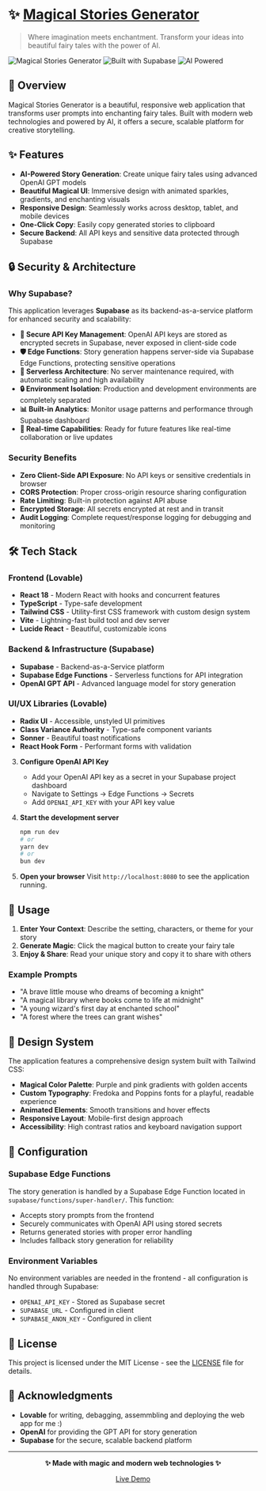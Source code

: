 # ✨ [Magical Stories Generator](https://enchanted-context-scribe.lovable.app)

> Where imagination meets enchantment. Transform your ideas into beautiful fairy tales with the power of AI.

![Magical Stories Generator](https://img.shields.io/badge/Status-Live-brightgreen) ![Built with Supabase](https://img.shields.io/badge/Backend-Supabase-green) ![AI Powered](https://img.shields.io/badge/AI-OpenAI%20GPT-blue)

## 🌟 Overview

Magical Stories Generator is a beautiful, responsive web application that transforms user prompts into enchanting fairy tales. Built with modern web technologies and powered by AI, it offers a secure, scalable platform for creative storytelling.

## ✨ Features

- **AI-Powered Story Generation**: Create unique fairy tales using advanced OpenAI GPT models
- **Beautiful Magical UI**: Immersive design with animated sparkles, gradients, and enchanting visuals
- **Responsive Design**: Seamlessly works across desktop, tablet, and mobile devices
- **One-Click Copy**: Easily copy generated stories to clipboard
- **Secure Backend**: All API keys and sensitive data protected through Supabase

## 🔒 Security & Architecture

### Why Supabase?

This application leverages **Supabase** as its backend-as-a-service platform for enhanced security and scalability:

- **🔐 Secure API Key Management**: OpenAI API keys are stored as encrypted secrets in Supabase, never exposed in client-side code
- **🛡️ Edge Functions**: Story generation happens server-side via Supabase Edge Functions, protecting sensitive operations
- **🚀 Serverless Architecture**: No server maintenance required, with automatic scaling and high availability
- **🔒 Environment Isolation**: Production and development environments are completely separated
- **📊 Built-in Analytics**: Monitor usage patterns and performance through Supabase dashboard
- **🔄 Real-time Capabilities**: Ready for future features like real-time collaboration or live updates

### Security Benefits

- **Zero Client-Side API Exposure**: No API keys or sensitive credentials in browser
- **CORS Protection**: Proper cross-origin resource sharing configuration
- **Rate Limiting**: Built-in protection against API abuse
- **Encrypted Storage**: All secrets encrypted at rest and in transit
- **Audit Logging**: Complete request/response logging for debugging and monitoring

## 🛠️ Tech Stack 

### Frontend (Lovable)
- **React 18** - Modern React with hooks and concurrent features
- **TypeScript** - Type-safe development
- **Tailwind CSS** - Utility-first CSS framework with custom design system
- **Vite** - Lightning-fast build tool and dev server
- **Lucide React** - Beautiful, customizable icons

### Backend & Infrastructure (Supabase)
- **Supabase** - Backend-as-a-Service platform
- **Supabase Edge Functions** - Serverless functions for API integration
- **OpenAI GPT API** - Advanced language model for story generation

### UI/UX Libraries (Lovable)
- **Radix UI** - Accessible, unstyled UI primitives
- **Class Variance Authority** - Type-safe component variants
- **Sonner** - Beautiful toast notifications
- **React Hook Form** - Performant forms with validation


3. **Configure OpenAI API Key**
   - Add your OpenAI API key as a secret in your Supabase project dashboard
   - Navigate to Settings → Edge Functions → Secrets
   - Add `OPENAI_API_KEY` with your API key value

4. **Start the development server**
   ```bash
   npm run dev
   # or
   yarn dev
   # or
   bun dev
   ```

5. **Open your browser**
   Visit `http://localhost:8080` to see the application running.

## 📖 Usage

1. **Enter Your Context**: Describe the setting, characters, or theme for your story
2. **Generate Magic**: Click the magical button to create your fairy tale
3. **Enjoy & Share**: Read your unique story and copy it to share with others

### Example Prompts

- "A brave little mouse who dreams of becoming a knight"
- "A magical library where books come to life at midnight"
- "A young wizard's first day at enchanted school"
- "A forest where the trees can grant wishes"

## 🎨 Design System

The application features a comprehensive design system built with Tailwind CSS:

- **Magical Color Palette**: Purple and pink gradients with golden accents
- **Custom Typography**: Fredoka and Poppins fonts for a playful, readable experience
- **Animated Elements**: Smooth transitions and hover effects
- **Responsive Layout**: Mobile-first design approach
- **Accessibility**: High contrast ratios and keyboard navigation support

## 🔧 Configuration

### Supabase Edge Functions

The story generation is handled by a Supabase Edge Function located in `supabase/functions/super-handler/`. This function:

- Accepts story prompts from the frontend
- Securely communicates with OpenAI API using stored secrets
- Returns generated stories with proper error handling
- Includes fallback story generation for reliability

### Environment Variables

No environment variables are needed in the frontend - all configuration is handled through Supabase:

- `OPENAI_API_KEY` - Stored as Supabase secret
- `SUPABASE_URL` - Configured in client
- `SUPABASE_ANON_KEY` - Configured in client

## 📄 License

This project is licensed under the MIT License - see the [LICENSE](LICENSE) file for details.

## 🙏 Acknowledgments

- **Lovable** for writing, debagging, assemmbling and deploying the web app for me :) 
- **OpenAI** for providing the GPT API for story generation
- **Supabase** for the secure, scalable backend platform

---

<div align="center">

**✨ Made with magic and modern web technologies ✨**

[Live Demo](https://enchanted-context-scribe.lovable.app)
